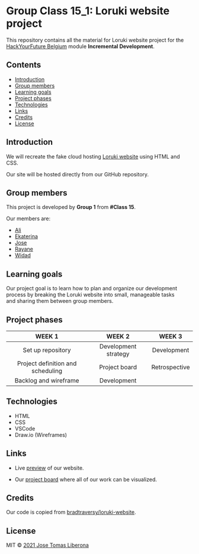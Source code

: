 # Group Class 15_1: Loruki website project

This repository contains all the material for Loruki website project for the [HackYourFuture Belgium](https://hackyourfuture.be/) module **Incremental Development**.

## Contents

  - [Introduction](#introduction)
  - [Group members](#group-members)
  - [Learning goals](#learning-goals)
  - [Project phases](#project-phases)
  - [Technologies](#technologies)
  - [Links](#links)
  - [Credits](#credits)
  - [License](#license)

## Introduction

We will recreate the fake cloud hosting [Loruki website](https://github.com/bradtraversy/loruki-website) using HTML and CSS.

Our site will be hosted directly from our GitHub repository.

## Group members

This project is developed by **Group 1** from **#Class 15**.

Our members are:

-  [Ali](https://github.com/AliAbouteir)
-  [Ekaterina](https://github.com/katsmamina)
-  [Jose](https://github.com/JTLiberona)
-  [Rayane](https://github.com/rayanejsilva)
-  [Widad](https://github.com/wadiawadia)

## Learning goals

Our project goal is to learn how to plan and organize our development process by breaking the Loruki website into small, manageable tasks and sharing them between group members.

## Project phases

|            **WEEK 1**             |      **WEEK 2**      |  **WEEK 3**   |
| :-------------------------------: | :------------------: | :-----------: |
|         Set up repository         | Development strategy |  Development  |
| Project definition and scheduling |    Project board     | Retrospective |
|       Backlog and wireframe       |     Development      |               |

## Technologies

-  HTML
-  CSS
-  VSCode
-  Draw.io (Wireframes)

## Links

-  Live [preview](https://jtliberona.github.io/loruki-website/) of our website.

-  Our [project board](https://github.com/JTLiberona/loruki-website/projects/1) where all of our work can be visualized.

## Credits

Our code is copied from [bradtraversy/loruki-website](https://github.com/bradtraversy/loruki-website).

## License

MIT © [2021 Jose Tomas Liberona](https://github.com/JTLiberona/loruki-website/blob/main/LICENSE)
